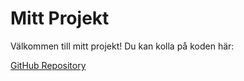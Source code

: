 # Mitt Projekt

Välkommen till mitt projekt! Du kan kolla på koden här:

[GitHub Repository](https://github.com/Tomshi-123/LOGIN-HTML-CSS)
